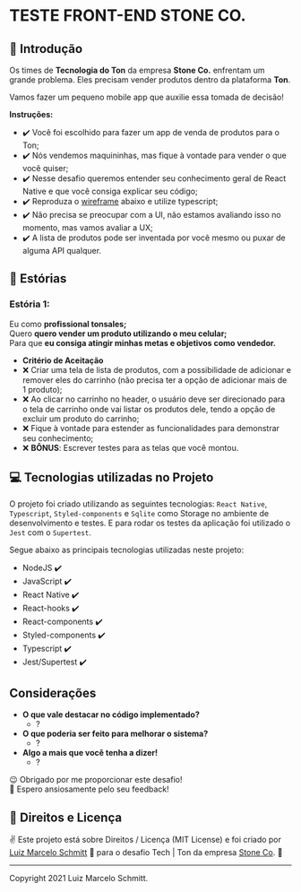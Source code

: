 # TESTE FRONT-END STONE CO. #

## 🚀 Introdução

Os times de **Tecnologia do Ton** da empresa **Stone Co.** enfrentam um grande problema. Eles precisam vender produtos dentro da plataforma **Ton**.

Vamos fazer um pequeno mobile app que auxilie essa tomada de decisão!

**Instruções:**

- ✔️ Você foi escolhido para fazer um app de venda de produtos para o Ton;  
- ✔️ Nós vendemos maquininhas, mas fique à vontade para vender o que você quiser; 
- ✔️ Nesse desafio queremos entender seu conhecimento geral de React Native e que você consiga explicar seu código;
- ✔️ Reproduza o [wireframe](./desafio-frontend-ton-stone.pdf) abaixo e utilize typescript;
- ✔️ Não precisa se preocupar com a UI, não estamos avaliando isso no momento, mas vamos avaliar a UX;
- ✔️ A lista de produtos pode ser inventada por você mesmo ou puxar de alguma API qualquer.

## 🔖 Estórias

### Estória 1:

Eu como **profissional tonsales;** <br />
Quero **quero vender um produto utilizando o meu celular;** <br />
Para que **eu consiga atingir minhas metas e objetivos como vendedor.**

- **Critério de Aceitação**
- ❌ Criar uma tela de lista de produtos, com a possibilidade de adicionar e remover eles do carrinho (não precisa ter a opção de adicionar mais de 1 produto);
- ❌ Ao clicar no carrinho no header, o usuário deve ser direcionado para o tela de carrinho onde vai listar os produtos dele, tendo a opção de excluir um produto do carrinho;
- ❌ Fique à vontade para estender as funcionalidades para demonstrar seu conhecimento;
- ❌ **BÔNUS**: Escrever testes para as telas que você montou.

## 💻 Tecnologias utilizadas no Projeto

O projeto foi criado utilizando as seguintes tecnologias: `React Native`, `Typescript`,  `Styled-components` e `Sqlite` como Storage no ambiente de desenvolvimento e testes. E para rodar os testes da aplicação foi utilizado o `Jest` com o `Supertest`.

Segue abaixo as principais tecnologias utilizadas neste projeto:

- NodeJS ✔️
- JavaScript ✔️
- React Native ✔️
- React-hooks ✔️
- React-components ✔️
- Styled-components ✔️
- Typescript ✔️
- Jest/Supertest ✔️

## Considerações

- **O que vale destacar no código implementado?**
  - ? 
- **O que poderia ser feito para melhorar o sistema?**
  - ?
- **Algo a mais que você tenha a dizer!**
  - ?

😉 Obrigado por me proporcionar este desafio! <br />
🌈 Espero ansiosamente pelo seu feedback! <br />

## 📜 Direitos e Licença

✌ Este projeto está sobre Direitos / Licença (MIT License) e foi criado por [Luiz Marcelo Schmitt](https://github.com/devluma/) 💙 para o desafio Tech | Ton da empresa [Stone Co](https://www.stone.com.br/). 🚀

---

Copyright 2021 Luiz Marcelo Schmitt.
